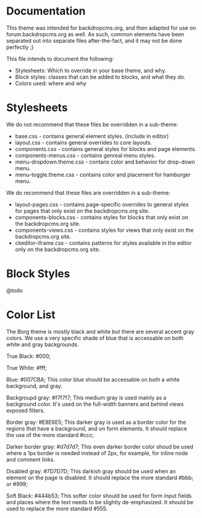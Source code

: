 Documentation
===============================================================================

This theme was intended for backdropcms.org, and then adapted for use on
forum.backdropcms.org as well. As such, common elements have been separated
out into separate files after-the-fact, and it may not be done perfectly ;)

This file intends to document the following:
* Stylesheets: Which to override in your base theme, and why.
* Block styles: classes that can be added to blocks, and what they do.
* Colors used: where and why


Stylesheets
===============================================================================

We do not recommend that these files be overridden in a sub-theme:

* base.css - contains general element styles. (include in editor)
* layout.css - contains general overrides to core layouts.
* components.css - contains general styles for blocks and page elements.
* components-menus.css - contains genreal menu styles.
* menu-dropdown.theme.css - contans color and behavior for drop-down menu.
* menu-toggle.theme.css - contains color and placement for hamburger menu.

We do recommend that these files are overridden in a sub-theme:

* layout-pages.css - contains page-specific overrides to general styles for
    pages that only exist on the backdropcms.org site.
* components-blocks.css - contains styles for blocks that only exist on the
    backdropcms.org site.
* components-views.css - contains styles for views that only exist on the
    backdropcms.org site.
* ckeditor-iframe.css - contains patterns for styles available in the editor
    only on the backdropcms.org site.


Block Styles
===============================================================================

@todo


Color List
===============================================================================

The Borg theme is mostly black and white but there are several accent gray
colors. We use a very specific shade of blue that is accessable on both white
and gray backgrounds.

True Black: #000;

True White: #fff;

Blue: #007CBA;
  This color blue should be accessable on both a white background, and gray.

Backgroupd gray: #f7f7f7;
  This medium gray is used mainly as a background color. It's used on the
  full-width banners and behind views exposed filters.

Border gray: #E8E6E5;
  This darker gray is used as a border color for the regions that have a
  background, and on form elements. It should replace the use of the more
  standard #ccc;

Darker border gray: #d7d7d7;
  This even darker border color shoud be used where a 1px border is needed
  instead of 2px, for example, for inline node and comment links.

Disabled gray: #7D7D7D;
  This darkish gray should be used when an element on the page is disabled. It
  should replace the more standard #bbb; or #999;

Soft Black: #444b53;
  This softer color should be used for form input fields and places where the
  text needs to be slightly de-emphasized. It should be used to replace the more
  standard #555.

